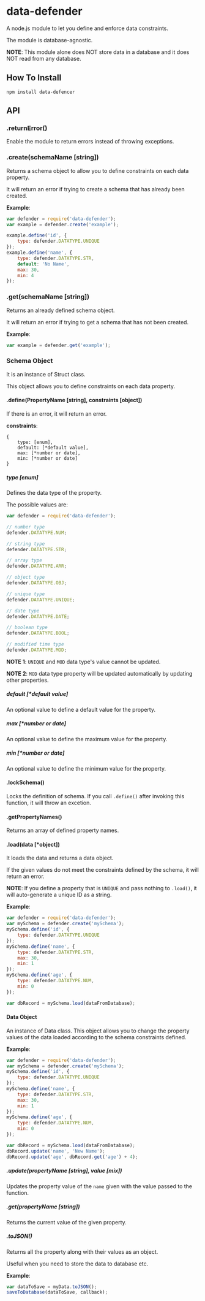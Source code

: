 # data-defender

A node.js module to let you define and enforce data constraints.

The module is database-agnostic.

**NOTE**: This module alone does NOT store data in a database and it does NOT read from any database.

## How To Install

`npm install data-defencer`

## API

### .returnError()

Enable the module to return errors instead of throwing exceptions.

### .create(schemaName [string])

Returns a schema object to allow you to define constraints on each data property.

It will return an error if trying to create a schema that has already been created.

**Example**:

```javascript
var defender = require('data-defender');
var example = defender.create('example');

example.define('id', {
	type: defender.DATATYPE.UNIQUE
});
example.define('name', {
	type: defender.DATATYPE.STR,
	default: 'No Name',
	max: 30,
	min: 4
});
```

### .get(schemaName [string])

Returns an already defined schema object.

It will return an error if trying to get a schema that has not been created.

**Example**:

```javascript
var example = defender.get('example');
```

### Schema Object

It is an instance of Struct class.

This object allows you to define constraints on each data property.

#### .define(PropertyName [string], constraints [object])

If there is an error, it will return an error.

**constraints**:

```
{
	type: [enum],
	default: [*default value],
	max: [*number or date],
	min: [*number or date] 
}
```

##### type [enum]

Defines the data type of the property.

The possible values are:

```javascript
var defender = require('data-defender');

// number type
defender.DATATYPE.NUM;

// string type
defender.DATATYPE.STR;

// array type
defender.DATATYPE.ARR;

// object type
defender.DATATYPE.OBJ;

// unique type
defender.DATATYPE.UNIQUE;

// date type
defender.DATATYPE.DATE;

// boolean type
defender.DATATYPE.BOOL;

// modified time type
defender.DATATYPE.MOD;

```

**NOTE 1**: `UNIQUE` and `MOD` data type's value cannot be updated.

**NOTE 2**: `MOD` data type property will be updated automatically by updating other properties.

##### default [*default value]

An optional value to define a default value for the property.

##### max [*number or date]

An optional value to define the maximum value for the property.

##### min [*number or date]

An optional value to define the minimum value for the property.

#### .lockSchema()

Locks the definition of schema. If you call `.define()` after invoking this function, it will throw an excetion.

#### .getPropertyNames()

Returns an array of defined property names.

#### .load(data [*object])

It loads the data and returns a data object.

If the given values do not meet the constraints defined by the schema, it will return an error.

**NOTE**: If you define a property that is `UNIQUE` and pass nothing to `.load()`, it will auto-generate a unique ID as a string.

**Example**:

```javascript
var defender = require('data-defender');
var mySchema = defender.create('mySchema');
mySchema.define('id', {
	type: defender.DATATYPE.UNIQUE
});
mySchema.define('name', {
	type: defender.DATATYPE.STR,
	max: 30,
	min: 1
});
mySchema.define('age', {
	type: defender.DATATYPE.NUM,
	min: 0
});

var dbRecord = mySchema.load(dataFromDatabase);
```

#### Data Object

An instance of Data class. This object allows you
to change the property values of the data loaded according to the schema constraints defined.

**Example**:

```javascript
var defender = require('data-defender');
var mySchema = defender.create('mySchema');
mySchema.define('id', {
	type: defender.DATATYPE.UNIQUE
});
mySchema.define('name', {
	type: defender.DATATYPE.STR,
	max: 30,
	min: 1
});
mySchema.define('age', {
	type: defender.DATATYPE.NUM,
	min: 0
});

var dbRecord = mySchema.load(dataFromDatabase);
dbRecord.update('name', 'New Name');
dbRecord.update('age', dbRecord.get('age') + 4);
```

##### .update(propertyName [string], value [mix])

Updates the property value of the `name` given with the value passed to the function.

##### .get(propertyName [string])

Returns the current value of the given property.

##### .toJSON()

Returns all the property along with their values as an object.

Useful when you need to store the data to database etc.

**Example**:

```javascript
var dataToSave = myData.toJSON();
saveToDatabase(dataToSave, callback);
```

